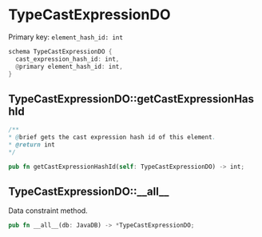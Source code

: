 # TypeCastExpressionDO

Primary key: `element_hash_id: int`

```rust
schema TypeCastExpressionDO {
  cast_expression_hash_id: int,
  @primary element_hash_id: int,
}
```
## TypeCastExpressionDO::getCastExpressionHashId

```java
/**
* @brief gets the cast expression hash id of this element.
* @return int
*/
```
```rust
pub fn getCastExpressionHashId(self: TypeCastExpressionDO) -> int;
```
## TypeCastExpressionDO::\_\_all\_\_

Data constraint method.

```rust
pub fn __all__(db: JavaDB) -> *TypeCastExpressionDO;
```
